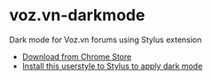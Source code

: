 # voz.vn-darkmode
Dark mode for Voz.vn forums using Stylus extension
* [Download from Chrome Store](https://chrome.google.com/webstore/detail/stylus/clngdbkpkpeebahjckkjfobafhncgmne?hl=en)
* [Install this userstyle to Stylus to apply dark mode](https://userstyles.world/api/style/984.user.css)
